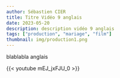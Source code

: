 ```yaml
---
author: Sébastien CIER
title: Titre Vidéo 9 anglais
date: 2023-05-20
description: description vidéo 9 anglais
tags: ["production", "mariage", "film"]
thumbnail: img/production1.png
---
```


blablabla anglais


{{< youtube mEJ_jxFJU_0 >}}


